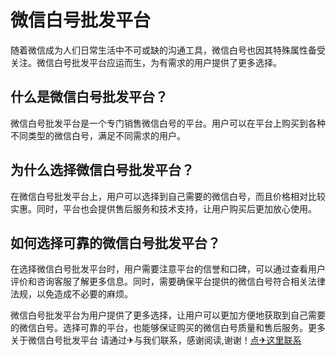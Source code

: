# 微信白号批发平台

随着微信成为人们日常生活中不可或缺的沟通工具，微信白号也因其特殊属性备受关注。微信白号批发平台应运而生，为有需求的用户提供了更多选择。

## 什么是微信白号批发平台？

微信白号批发平台是一个专门销售微信白号的平台。用户可以在平台上购买到各种不同类型的微信白号，满足不同需求的用户。

## 为什么选择微信白号批发平台？

在微信白号批发平台上，用户可以选择到自己需要的微信白号，而且价格相对比较实惠。同时，平台也会提供售后服务和技术支持，让用户购买后更加放心使用。

## 如何选择可靠的微信白号批发平台？

在选择微信白号批发平台时，用户需要注意平台的信誉和口碑，可以通过查看用户评价和咨询客服了解更多信息。同时，需要确保平台提供的微信白号符合相关法律法规，以免造成不必要的麻烦。

微信白号批发平台为用户提供了更多选择，让用户可以更加方便地获取到自己需要的微信白号。选择可靠的平台，也能够保证购买的微信白号质量和售后服务。更多 关于微信白号批发平台 请通过✈与我们联系，感谢阅读,谢谢！[点✈这里联系](https://add.k02.cc)